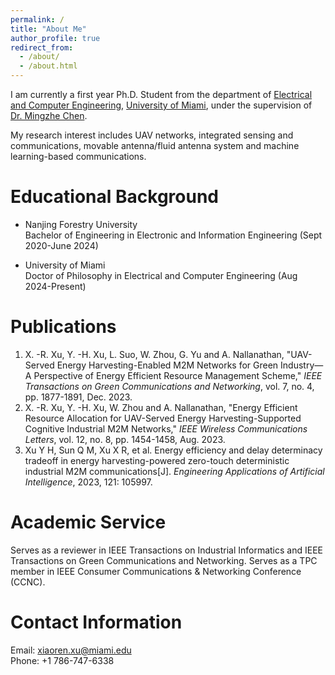 ```yaml
---
permalink: /
title: "About Me"
author_profile: true
redirect_from: 
  - /about/
  - /about.html
---
```


I am currently a first year Ph.D. Student from the department of [Electrical and Computer Engineering](https://ece.coe.miami.edu/index.html), [University of Miami](https://welcome.miami.edu/), under the supervision of [Dr. Mingzhe Chen](https://scholar.google.com/citations?hl=zh-CN&user=Pe3kIocAAAAJ&view_op=list_works&sortby=pubdate).<br>

My research interest includes UAV networks, integrated sensing and communications, movable antenna/fluid antenna system and machine learning-based communications.

Educational Background
======
* Nanjing Forestry University<br>
Bachelor of Engineering in Electronic and Information Engineering (Sept 2020-June 2024)

* University of Miami<br>
Doctor of Philosophy in Electrical and Computer Engineering (Aug 2024-Present)

Publications
======
1. X. -R. Xu, Y. -H. Xu, L. Suo, W. Zhou, G. Yu and A. Nallanathan, "UAV-Served Energy Harvesting-Enabled M2M Networks for Green Industry—A Perspective of Energy Efficient Resource Management Scheme," _IEEE Transactions on Green Communications and Networking_, vol. 7, no. 4, pp. 1877-1891, Dec. 2023.<br>
2. X. -R. Xu, Y. -H. Xu, W. Zhou and A. Nallanathan, "Energy Efficient Resource Allocation for UAV-Served Energy Harvesting-Supported Cognitive Industrial M2M Networks," _IEEE Wireless Communications Letters_, vol. 12, no. 8, pp. 1454-1458, Aug. 2023.<br>
3. Xu Y H, Sun Q M, Xu X R, et al. Energy efficiency and delay determinacy tradeoff in energy harvesting-powered zero-touch deterministic industrial M2M communications[J]. _Engineering Applications of Artificial Intelligence_, 2023, 121: 105997.

Academic Service
======
Serves as a reviewer in IEEE Transactions on Industrial Informatics and IEEE Transactions on Green Communications and Networking.
Serves as a TPC member in IEEE Consumer Communications & Networking Conference (CCNC).

Contact Information
======
Email: xiaoren.xu@miami.edu<br>Phone: +1 786-747-6338

